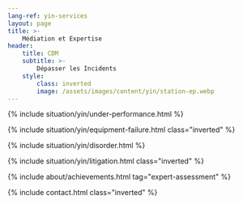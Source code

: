 ```yaml
---
lang-ref: yin-services
layout: page
title: >-
    Médiation et Expertise
header:
    title: CDM
    subtitle: >-
        Dépasser les Incidents
    style:
        class: inverted
        image: /assets/images/content/yin/station-ep.webp
---
```


{% include situation/yin/under-performance.html %}

{% include situation/yin/equipment-failure.html class="inverted" %}

{% include situation/yin/disorder.html %}

{% include situation/yin/litigation.html class="inverted" %}

{% include about/achievements.html tag="expert-assessment" %}

{% include contact.html class="inverted" %}
